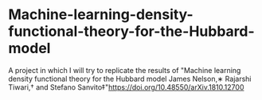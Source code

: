 # Machine-learning-density-functional-theory-for-the-Hubbard-model
A project in which I will try to replicate the results of "Machine learning density functional theory for the Hubbard model James Nelson,∗ Rajarshi Tiwari,† and Stefano Sanvito‡"https://doi.org/10.48550/arXiv.1810.12700
